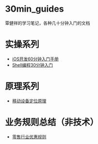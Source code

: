 30min_guides
============

覃健祥的学习笔记，各种几十分钟入门的文档

# 实操系列
- [iOS开发60分钟入门手册](ios.md)
- [Shell编程30分钟入门](shell.md)

# 原理系列
- [移动设备定位原理](how_does_mobile_device_get_location.md)

# 业务规则总结（非技术）
- [零售行业优惠规则](promotion_rule.md)
